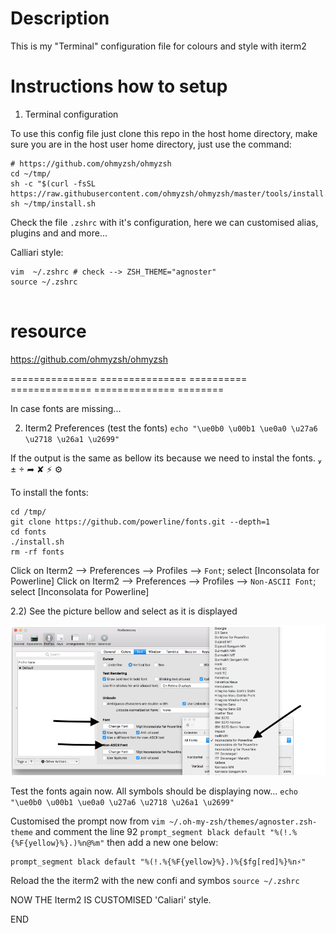 # Description
This is my "Terminal" configuration file for colours and style with iterm2

# Instructions how to setup

1) Terminal configuration

To use this config file just clone this repo in the host  home directory,
make sure you are in the host user home directory, just use the command:

```
# https://github.com/ohmyzsh/ohmyzsh
cd ~/tmp/
sh -c "$(curl -fsSL https://raw.githubusercontent.com/ohmyzsh/ohmyzsh/master/tools/install.sh)"
sh ~/tmp/install.sh
```

Check the file `.zshrc` with it's configuration, here we can customised alias, plugins and and more...

Calliari style: 
```
vim  ~/.zshrc # check --> ZSH_THEME="agnoster"
source ~/.zshrc


```

# resource
https://github.com/ohmyzsh/ohmyzsh


=============== =============== ========== ============== ============== ========

In case fonts are missing...

2) Iterm2 Preferences (test the fonts)
`echo "\ue0b0 \u00b1 \ue0a0 \u27a6 \u2718 \u26a1 \u2699" `

If the output is the same as bellow its because we need to instal the fonts.
 ±  ➦ ✘ ⚡ ⚙

To install the fonts:
```
cd /tmp/
git clone https://github.com/powerline/fonts.git --depth=1
cd fonts
./install.sh
rm -rf fonts

```

Click on Iterm2 --> Preferences --> Profiles --> `Font`; select [Inconsolata for Powerline]
Click on Iterm2 --> Preferences --> Profiles --> `Non-ASCII Font`; select [Inconsolata for Powerline]

2.2) See the picture bellow and select as it is displayed

![Terminal_png](https://github.com/Calliari/terminalConfig/blob/master/zsh/img/Screenshot_iterm_2config_font.png)

Test the fonts again now. All symbols should be displaying now...
`echo "\ue0b0 \u00b1 \ue0a0 \u27a6 \u2718 \u26a1 \u2699" `

Customised the prompt now from `vim ~/.oh-my-zsh/themes/agnoster.zsh-theme` and comment the line 92 `prompt_segment black default "%(!.%{%F{yellow}%}.)%n@%m"` then add a new one below:
```
prompt_segment black default "%(!.%{%F{yellow}%}.)%{$fg[red]%}%n⚡️"
```

Reload the the iterm2 with the new confi and symbos
`source ~/.zshrc`



NOW THE Iterm2 IS CUSTOMISED 'Caliari' style.

END
